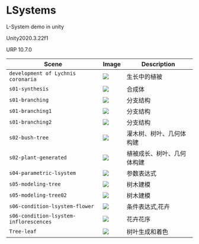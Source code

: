# LSystems
 L-System demo in unity

 Unity2020.3.22f1
 
 URP 10.7.0
 
| Scene | Image | Description |
| --- | - | --- |
| `development of Lychnis coronaria` | ![](images/s07.gif) | 生长中的植被 |
| `s01-synthesis` | ![](images/s01-branching2.png) | 合成体 |
| `s01-branching` | ![](images/s01-branching.png) | 分支结构 |
| `s01-branching1` | ![](images/s01-branching1.png) | 分支结构 |
| `s01-branching2` | ![](images/s01-branching2.png) | 分支结构 |
| `s02-bush-tree` | ![](images/s02-bush-tree.png) | 灌木树、树叶、几何体构建 |
| `s02-plant-generated` | ![](images/s02-plant-generated.png) | 植被成长、树叶、几何体构建 |
| `s04-parametric-lsystem` | ![](images/s04-parametric-lsystem.png) | 参数表达式 |
| `s05-modeling-tree` | ![](images/s05-modeling-tree.png) | 树木建模 |
| `s05-modeling-tree02` | ![](images/s05-modeling-tree02.png) | 树木建模 |
| `s06-condition-lsystem-flower` | ![](images/s06-condition-lsystem-flower.png) | 条件表达式,花卉 |
| `s06-condition-lsystem-inflorescences` | ![](images/s06-condition-lsystem-inflorescences.png) | 花卉花序 
| `Tree-leaf` | ![](images/three-dimensional.png) | 树叶生成和着色 | ![](images/rule.png)   |
